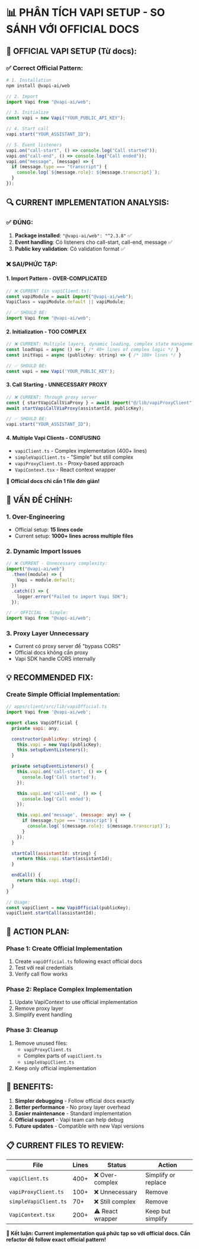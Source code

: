 # 📊 PHÂN TÍCH VAPI SETUP - SO SÁNH VỚI OFFICIAL DOCS

## 🎯 **OFFICIAL VAPI SETUP (Từ docs):**

### ✅ **Correct Official Pattern:**

```bash
# 1. Installation
npm install @vapi-ai/web
```

```javascript
// 2. Import
import Vapi from "@vapi-ai/web";

// 3. Initialize
const vapi = new Vapi("YOUR_PUBLIC_API_KEY");

// 4. Start call
vapi.start("YOUR_ASSISTANT_ID");

// 5. Event listeners
vapi.on("call-start", () => console.log("Call started"));
vapi.on("call-end", () => console.log("Call ended"));
vapi.on("message", (message) => {
  if (message.type === "transcript") {
    console.log(`${message.role}: ${message.transcript}`);
  }
});
```

## 🔍 **CURRENT IMPLEMENTATION ANALYSIS:**

### ✅ **ĐÚNG:**

1. **Package installed**: `"@vapi-ai/web": "^2.3.8"` ✅
2. **Event handling**: Có listeners cho call-start, call-end, message ✅
3. **Public key validation**: Có validation format ✅

### ❌ **SAI/PHỨC TẠP:**

#### **1. Import Pattern - OVER-COMPLICATED**

```javascript
// ❌ CURRENT (in vapiClient.ts):
const vapiModule = await import("@vapi-ai/web");
VapiClass = vapiModule.default || vapiModule;

// ✅ SHOULD BE:
import Vapi from "@vapi-ai/web";
```

#### **2. Initialization - TOO COMPLEX**

```javascript
// ❌ CURRENT: Multiple layers, dynamic loading, complex state management
const loadVapi = async () => { /* 40+ lines of complex logic */ }
const initVapi = async (publicKey: string) => { /* 100+ lines */ }

// ✅ SHOULD BE:
const vapi = new Vapi('YOUR_PUBLIC_KEY');
```

#### **3. Call Starting - UNNECESSARY PROXY**

```javascript
// ❌ CURRENT: Through proxy server
const { startVapiCallViaProxy } = await import("@/lib/vapiProxyClient");
await startVapiCallViaProxy(assistantId, publicKey);

// ✅ SHOULD BE:
vapi.start("YOUR_ASSISTANT_ID");
```

#### **4. Multiple Vapi Clients - CONFUSING**

- `vapiClient.ts` - Complex implementation (400+ lines)
- `simpleVapiClient.ts` - "Simple" but still complex
- `vapiProxyClient.ts` - Proxy-based approach
- `VapiContext.tsx` - React context wrapper

**🎯 Official docs chỉ cần 1 file đơn giản!**

## 🚨 **VẤN ĐỀ CHÍNH:**

### **1. Over-Engineering**

- Official setup: **15 lines code**
- Current setup: **1000+ lines across multiple files**

### **2. Dynamic Import Issues**

```javascript
// ❌ CURRENT - Unnecessary complexity:
import("@vapi-ai/web")
  .then((module) => {
    Vapi = module.default;
  })
  .catch(() => {
    logger.error("Failed to import Vapi SDK");
  });

// ✅ OFFICIAL - Simple:
import Vapi from "@vapi-ai/web";
```

### **3. Proxy Layer Unnecessary**

- Current có proxy server để "bypass CORS"
- Official docs không cần proxy
- Vapi SDK handle CORS internally

## 💡 **RECOMMENDED FIX:**

### **Create Simple Official Implementation:**

```javascript
// apps/client/src/lib/vapiOfficial.ts
import Vapi from '@vapi-ai/web';

export class VapiOfficial {
  private vapi: any;

  constructor(publicKey: string) {
    this.vapi = new Vapi(publicKey);
    this.setupEventListeners();
  }

  private setupEventListeners() {
    this.vapi.on('call-start', () => {
      console.log('Call started');
    });

    this.vapi.on('call-end', () => {
      console.log('Call ended');
    });

    this.vapi.on('message', (message: any) => {
      if (message.type === 'transcript') {
        console.log(`${message.role}: ${message.transcript}`);
      }
    });
  }

  startCall(assistantId: string) {
    return this.vapi.start(assistantId);
  }

  endCall() {
    return this.vapi.stop();
  }
}

// Usage:
const vapiClient = new VapiOfficial(publicKey);
vapiClient.startCall(assistantId);
```

## 🎯 **ACTION PLAN:**

### **Phase 1: Create Official Implementation**

1. Create `vapiOfficial.ts` following exact official docs
2. Test với real credentials
3. Verify call flow works

### **Phase 2: Replace Complex Implementation**

1. Update VapiContext to use official implementation
2. Remove proxy layer
3. Simplify event handling

### **Phase 3: Cleanup**

1. Remove unused files:
   - `vapiProxyClient.ts`
   - Complex parts of `vapiClient.ts`
   - `simpleVapiClient.ts`
2. Keep only official implementation

## 🚀 **BENEFITS:**

1. **Simpler debugging** - Follow official docs exactly
2. **Better performance** - No proxy layer overhead
3. **Easier maintenance** - Standard implementation
4. **Official support** - Vapi team can help debug
5. **Future updates** - Compatible with new Vapi versions

## 📋 **CURRENT FILES TO REVIEW:**

| File                  | Lines | Status           | Action              |
| --------------------- | ----- | ---------------- | ------------------- |
| `vapiClient.ts`       | 400+  | ❌ Over-complex  | Simplify or replace |
| `vapiProxyClient.ts`  | 100+  | ❌ Unnecessary   | Remove              |
| `simpleVapiClient.ts` | 70+   | ❌ Still complex | Remove              |
| `VapiContext.tsx`     | 200+  | ⚠️ React wrapper | Keep but simplify   |

**🎯 Kết luận: Current implementation quá phức tạp so với official docs. Cần refactor để follow
exact official pattern!**
